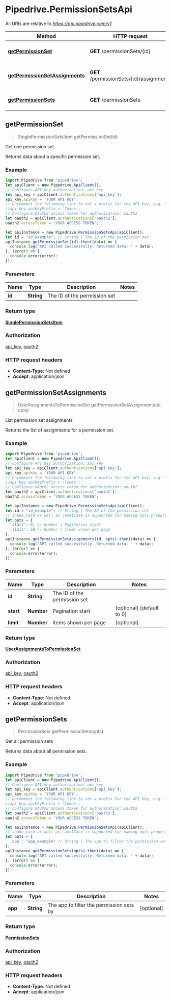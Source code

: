 # Pipedrive.PermissionSetsApi

All URIs are relative to *https://api.pipedrive.com/v1*

Method | HTTP request | Description
------------- | ------------- | -------------
[**getPermissionSet**](PermissionSetsApi.md#getPermissionSet) | **GET** /permissionSets/{id} | Get one permission set
[**getPermissionSetAssignments**](PermissionSetsApi.md#getPermissionSetAssignments) | **GET** /permissionSets/{id}/assignments | List permission set assignments
[**getPermissionSets**](PermissionSetsApi.md#getPermissionSets) | **GET** /permissionSets | Get all permission sets



## getPermissionSet

> SinglePermissionSetsItem getPermissionSet(id)

Get one permission set

Returns data about a specific permission set.

### Example

```javascript
import Pipedrive from 'pipedrive';
let apiClient = new Pipedrive.ApiClient();
// Configure API key authorization: api_key
let api_key = apiClient.authentications['api_key'];
api_key.apiKey = 'YOUR API KEY';
// Uncomment the following line to set a prefix for the API key, e.g. "Token" (defaults to null)
//api_key.apiKeyPrefix = 'Token';
// Configure OAuth2 access token for authorization: oauth2
let oauth2 = apiClient.authentications['oauth2'];
oauth2.accessToken = 'YOUR ACCESS TOKEN';

let apiInstance = new Pipedrive.PermissionSetsApi(apiClient);
let id = "id_example"; // String | The ID of the permission set
apiInstance.getPermissionSet(id).then((data) => {
  console.log('API called successfully. Returned data: ' + data);
}, (error) => {
  console.error(error);
});

```

### Parameters


Name | Type | Description  | Notes
------------- | ------------- | ------------- | -------------
 **id** | **String**| The ID of the permission set | 

### Return type

[**SinglePermissionSetsItem**](SinglePermissionSetsItem.md)

### Authorization

[api_key](../README.md#api_key), [oauth2](../README.md#oauth2)

### HTTP request headers

- **Content-Type**: Not defined
- **Accept**: application/json


## getPermissionSetAssignments

> UserAssignmentsToPermissionSet getPermissionSetAssignments(id, opts)

List permission set assignments

Returns the list of assignments for a permission set.

### Example

```javascript
import Pipedrive from 'pipedrive';
let apiClient = new Pipedrive.ApiClient();
// Configure API key authorization: api_key
let api_key = apiClient.authentications['api_key'];
api_key.apiKey = 'YOUR API KEY';
// Uncomment the following line to set a prefix for the API key, e.g. "Token" (defaults to null)
//api_key.apiKeyPrefix = 'Token';
// Configure OAuth2 access token for authorization: oauth2
let oauth2 = apiClient.authentications['oauth2'];
oauth2.accessToken = 'YOUR ACCESS TOKEN';

let apiInstance = new Pipedrive.PermissionSetsApi(apiClient);
let id = "id_example"; // String | The ID of the permission set
// snake_case as well as camelCase is supported for naming opts properties
let opts = {
  'start': 0, // Number | Pagination start
  'limit': 56 // Number | Items shown per page
};
apiInstance.getPermissionSetAssignments(id, opts).then((data) => {
  console.log('API called successfully. Returned data: ' + data);
}, (error) => {
  console.error(error);
});

```

### Parameters


Name | Type | Description  | Notes
------------- | ------------- | ------------- | -------------
 **id** | **String**| The ID of the permission set | 
 **start** | **Number**| Pagination start | [optional] [default to 0]
 **limit** | **Number**| Items shown per page | [optional] 

### Return type

[**UserAssignmentsToPermissionSet**](UserAssignmentsToPermissionSet.md)

### Authorization

[api_key](../README.md#api_key), [oauth2](../README.md#oauth2)

### HTTP request headers

- **Content-Type**: Not defined
- **Accept**: application/json


## getPermissionSets

> PermissionSets getPermissionSets(opts)

Get all permission sets

Returns data about all permission sets.

### Example

```javascript
import Pipedrive from 'pipedrive';
let apiClient = new Pipedrive.ApiClient();
// Configure API key authorization: api_key
let api_key = apiClient.authentications['api_key'];
api_key.apiKey = 'YOUR API KEY';
// Uncomment the following line to set a prefix for the API key, e.g. "Token" (defaults to null)
//api_key.apiKeyPrefix = 'Token';
// Configure OAuth2 access token for authorization: oauth2
let oauth2 = apiClient.authentications['oauth2'];
oauth2.accessToken = 'YOUR ACCESS TOKEN';

let apiInstance = new Pipedrive.PermissionSetsApi(apiClient);
// snake_case as well as camelCase is supported for naming opts properties
let opts = {
  'app': "app_example" // String | The app to filter the permission sets by
};
apiInstance.getPermissionSets(opts).then((data) => {
  console.log('API called successfully. Returned data: ' + data);
}, (error) => {
  console.error(error);
});

```

### Parameters


Name | Type | Description  | Notes
------------- | ------------- | ------------- | -------------
 **app** | **String**| The app to filter the permission sets by | [optional] 

### Return type

[**PermissionSets**](PermissionSets.md)

### Authorization

[api_key](../README.md#api_key), [oauth2](../README.md#oauth2)

### HTTP request headers

- **Content-Type**: Not defined
- **Accept**: application/json

